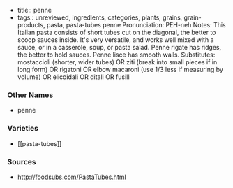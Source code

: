 - title:: penne
- tags:: unreviewed, ingredients, categories, plants, grains, grain-products, pasta, pasta-tubes
penne Pronunciation: PEH-neh Notes: This Italian pasta consists of short tubes cut on the diagonal, the better to scoop sauces inside. It's very versatile, and works well mixed with a sauce, or in a casserole, soup, or pasta salad. Penne rigate has ridges, the better to hold sauces. Penne lisce has smooth walls. Substitutes: mostaccioli (shorter, wider tubes) OR ziti (break into small pieces if in long form) OR rigatoni OR elbow macaroni (use 1/3 less if measuring by volume) OR elicoidali OR ditali OR fusilli

### Other Names

* penne

### Varieties

* [[pasta-tubes]]

### Sources
* http://foodsubs.com/PastaTubes.html
